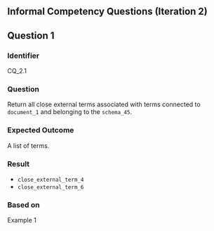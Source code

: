 ## Informal Competency Questions (Iteration 2)

## Question 1

### Identifier
CQ_2.1

### Question
Return all close external terms associated with terms connected to `document_1` and belonging to the `schema_45`.

### Expected Outcome
A list of terms.

### Result
* `close_external_term_4`
* `close_external_term_6`

### Based on
Example 1

